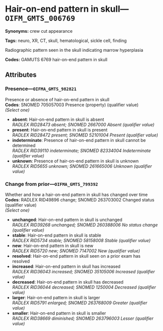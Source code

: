 # Hair-on-end pattern in skull—`OIFM_GMTS_006769`

**Synonyms:** crew cut appearance

**Tags:** neuro, XR, CT, skull, hematological, sickle cell, finding

Radiographic pattern seen in the skull indicating marrow hyperplasia

**Codes:** GAMUTS 6769 hair-on-end pattern in skull

## Attributes

### Presence—`OIFMA_GMTS_982821`

Presence or absence of hair-on-end pattern in skull  
**Codes**: SNOMED 705057003 Presence (property) (qualifier value)  
*(Select one)*

- **absent**: Hair-on-end pattern in skull is absent  
_RADLEX RID28473 absent; SNOMED 2667000 Absent (qualifier value)_
- **present**: Hair-on-end pattern in skull is present  
_RADLEX RID28472 present; SNOMED 52101004 Present (qualifier value)_
- **indeterminate**: Presence of hair-on-end pattern in skull cannot be determined  
_RADLEX RID39110 indeterminate; SNOMED 82334004 Indeterminate (qualifier value)_
- **unknown**: Presence of hair-on-end pattern in skull is unknown  
_RADLEX RID5655 unknown; SNOMED 261665006 Unknown (qualifier value)_

### Change from prior—`OIFMA_GMTS_799392`

Whether and how a hair-on-end pattern in skull has changed over time  
**Codes**: RADLEX RID49896 change; SNOMED 263703002 Changed status (qualifier value)  
*(Select one)*

- **unchanged**: Hair-on-end pattern in skull is unchanged  
_RADLEX RID39268 unchanged; SNOMED 260388006 No status change (qualifier value)_
- **stable**: Hair-on-end pattern in skull is stable  
_RADLEX RID5734 stable; SNOMED 58158008 Stable (qualifier value)_
- **new**: Hair-on-end pattern in skull is new  
_RADLEX RID5720 new; SNOMED 7147002 New (qualifier value)_
- **resolved**: Hair-on-end pattern in skull seen on a prior exam has resolved  
- **increased**: Hair-on-end pattern in skull has increased  
_RADLEX RID36043 increased; SNOMED 35105006 Increased (qualifier value)_
- **decreased**: Hair-on-end pattern in skull has decreased  
_RADLEX RID36044 decreased; SNOMED 1250004 Decreased (qualifier value)_
- **larger**: Hair-on-end pattern in skull is larger  
_RADLEX RID5791 enlarged; SNOMED 263768009 Greater (qualifier value)_
- **smaller**: Hair-on-end pattern in skull is smaller  
_RADLEX RID38669 diminished; SNOMED 263796003 Lesser (qualifier value)_